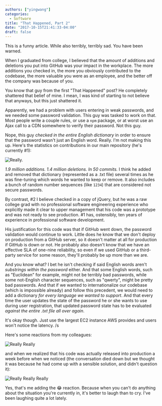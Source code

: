 ```yaml
---
authors: ["yingwang"]
categories:
  - Software
title: "That Happened, Part 2"
date: "2017-10-15T21:41:33-04:00"
draft: false
---
```


This is a funny article. While also terribly, terribly sad. You have been warned.

When I graduated from college, I believed that the amount of additions and deletions you put into GitHub was your impact in the workplace. The more additions you checked in, the more you obviously contributed to the codebase, the more valuable you were as an employee, and the better off the company was because of you.

You know that guy from the first "That Happened" post? He completely shattered that belief of mine. I mean, I was kind of starting to not believe that anyways, but this just shattered it.

Apparently, we had a problem with users entering in weak passwords, and we needed some password validation. This guy was tasked to work on that. Most people write a couple rules, or use a `npm` package, or at worst use an Ajax call to a CDN somewhere to verify their password. Not this guy.

Nope, this guy _checked in the entire English dictionary_ in order to ensure that the password wasn't just an English word. Really. I'm not making this up. Here's the statistics on contributions in our main repository (he's currently #1):

![Really.](/img/posts/2017/10/15/that_happened_part_2_1.png)

_1.9 million additions. 1.4 million deletions. In 50 commits._ I think he added and removed that dictionary (represented as a .txt file) several times as he was fine-tuning which words he wanted to keep or remove. It also includes a bunch of random number sequences (like `1234`) that are considered not secure passwords.

By contrast, #2 I believe checked in a copy of jQuery, but he was a raw college grad with no professional software engineering experience who explicitly made it clear to upper management that his code was a prototype and was not ready to see production. #1 has, ostensibly, ten years of experience in professional software development.

His justification for this code was that if GitHub went down, the password validation would continue to work. Little does he know that we don't deploy on production from a GitHub server, so it doesn't matter at all for production if GitHub is down or not. He probably also doesn't know that we have an effective SLA of one-nine reliability, so even if we used GitHub or a third-party service for some reason, they'll probably be up more than we are.

And you know what? I bet he isn't checking if said English words aren't _substrings within the password_ either. And that some English words, such as "Euclidean" for example, might not be terribly bad passwords, while some not-English character sequences, such as "qwerty", might be pretty bad passwords. And that if we wanted to internationalize our codebase (which is impossible already) and follow this precedent, we would need to add a dictionary _for every language we wanted to support_. And that every time the user updates the state of the password he or she wants to use during user registration, that updated password state has to be evaluated _against the entire .txt file all over again_.

It's okay though. Just use the largest EC2 instance AWS provides and users won't notice the latency. /s

Here's some reactions from my colleagues:

![Really Really](/img/posts/2017/10/15/that_happened_part_2_2.png)

and when we realized that his code was actually released into production a week before when we noticed (the conversation died down but we thought it was because he had come up with a sensible solution, and didn't question it):

![Really Really Really](/img/posts/2017/10/15/that_happened_part_2_3.png)

Yes, that's me adding the :joy: reaction. Because when you can't do anything about the situation you're currently in, it's better to laugh than to cry. I've been laughing quite a lot lately.
